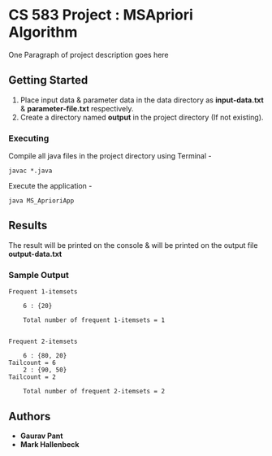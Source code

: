 # CS 583 Project : MSApriori Algorithm

One Paragraph of project description goes here

## Getting Started

1. Place input data & parameter data in the data directory as **input-data.txt** & **parameter-file.txt** respectively.
2. Create a directory named **output** in the project directory (If not existing).

### Executing

Compile all java files in the project directory using Terminal -

```
javac *.java
```

Execute the application -

```
java MS_AprioriApp
```


## Results

The result will be printed on the console & will be printed on the output file **output-data.txt**

### Sample Output

```
Frequent 1-itemsets

	6 : {20}

	Total number of frequent 1-itemsets = 1


Frequent 2-itemsets

	6 : {80, 20}
Tailcount = 6
	2 : {90, 50}
Tailcount = 2

	Total number of frequent 2-itemsets = 2
```

## Authors

* **Gaurav Pant**
* **Mark Hallenbeck**
